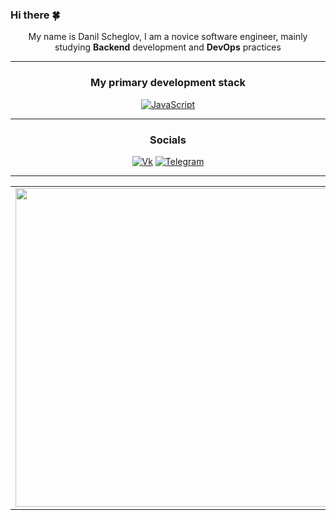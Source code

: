 ### Hi there 🍀

<div align="center">My name is Danil Scheglov, I am a novice software engineer, mainly studying <strong>Backend</strong> development and <strong>DevOps</strong> practices</div>

---
<div align="center">
  
### My primary development stack

[![JavaScript](https://img.shields.io/badge/javascript-%23323330.svg?style=for-the-badge&logo=javascript&logoColor=%23F7DF1E&link=https://github.com/DanilScheglov)](https://github.com/DanilScheglov)


---

### Socials
  
[![Vk](https://img.shields.io/badge/Vkontakte-5C2D91?style=for-the-badge&logo=vk&logoColor=white)](https://vk.com/scheglov_danil)
[![Telegram](https://img.shields.io/badge/Telegram-5a61d7?style=for-the-badge&logo=telegram&logoColor=white)](https://t.me/scheglov_danil)

</div>

---

<p align="center">
  <table>
  <tr>
      <td><a href="https://github.com/DanilScheglov"><img width="510px" align="left" src="https://github-readme-stats.vercel.app/api?username=DanilScheglov&hide_border=true&count_private=false&layout=compact&hide_title=true&show_icons=true&theme=dark&icon_color=5194f0&bg_color=0d1117"/></td>
      <td><a href="https://github.com/DanilScheglov"><img width="510px" src="https://github-readme-stats.vercel.app/api/top-langs/?username=DanilScheglov&layout=compact&hide_border=true&hide_title=true&theme=dark&icon_color=5194f0&bg_color=0d1117"/></td>
  </tr>   
  </table>
</p>

